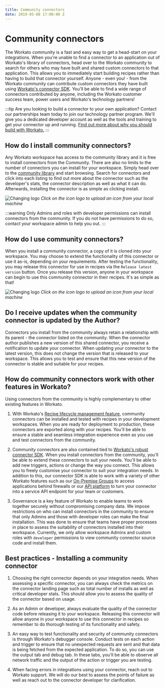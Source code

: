 ```yaml
---
title: Community connectors
date: 2019-05-08 17:00:00 Z
---
```

# Community connectors
The Workato community is a fast and easy way to get a head-start on your integrations. When you're unable to find a connector to an application out of Workato's library of connectors, head over to the Workato community to search for others who may have built and shared custom connectors to that application. This allows you to immediately start building recipes rather than having to build that connector yourself. Anyone - even you! - from the Workato community can contribute custom connectors they have built using [Workato's connector SDK](/developing-connectors/sdk.md). You'll be able to find a wide range of connectors contributed by anyone, including the Workato customer success team, power users and Workato's technology partners!

:::tip
Are you looking to build a connector to your own application? Contact our partnerships team today to join our technology partner program. We'll give you a dedicated developer account as well as the tools and training to get your connector up and running. [Find out more about why you should build with Workato.](/developing-connectors/community/becoming-a-partner.md)
:::

## How do I install community connectors?
Any Workato workspace has access to the community library and it is free to install connectors from the Community. There are also no limits to the number of connectors you can install for your workspace. Simply head over to the [community library](https://www.workato.com/browse/connectors) and start browsing. Search for connectors and click into each listing to find out more about the connector such as the developer's stats, the connector description as well as what it can do. Afterwards, installing the connector is as simple as clicking install.

![Changing logo](~@img/sdk/change-logo-view.gif)
*Click on the icon logo to upload an icon from your local machine*

:::warning
Only Admins and roles with developer permissions can install connectors from the community. If you do not have permissions to do so, contact your workspace admin to help you out.
:::

## How do I use community connectors?
When you install a community connector, a copy of it is cloned into your workspace. You may choose to extend the functionality of this connector or use it as-is, depending on your requirements. After testing the functionality, you may release this connector for use in recipes via the `Release latest version` button. Once you release this version, anyone in your workspace can begin to use this community connector in their recipes. It's as simple as that!

![Changing logo](~@img/sdk/change-logo-view.gif)
*Click on the icon logo to upload an icon from your local machine*

## Do I receive updates when the community connector is updated by the Author?
Connectors you install from the community always retain a relationship with its parent - the connector listed on the community. When the connector author publishes a new version of this shared connector, you receive a notification to update your connector. When updating your connector to the latest version, this does not change the version that is released to your workspace. This allows you to test and ensure that this new version of the connector is stable and suitable for your recipes.

## How do community connectors work with other features in Workato?
Using connectors from the community is highly complementary to other existing features in Workato.

 1. With Workato's [Recipe lifecycle management feature](/recipe-development-lifecycle.md), community connectors can be installed and tested with recipes in your development workspaces. When you are ready for deployment to production, these connectors are exported along with your recipes. You'll be able to ensure a stable and seamless integration experience even as you use and test connectors from the community.

2. Community connectors are also contained tied to [Workato's robust connector SDK](/developing-connectors/sdk.md). When you install connectors from the community, you'll be able to extend these connectors to suit your needs. You'll be able to add new triggers, actions or change the way you connect. This allows you to freely customise your connector to suit your integration needs. In addition to this, our connector SDK is able to work with a variety of other Workato features such as our [On-Premise Groups](/on-prem.md) to access applications behind firewalls or our [API platform](/api-management.md) to turn your connector into a service API endpoint for your team or customers.

3. Governance is a key feature of Workato to enable teams to work together securely without compromising company data. We impose restrictions on who can install connectors in the community to ensure that only Admins and those with developer roles can make the final installation. This was done to ensure that teams have proper processes in place to assess the suitability of connectors installed into their workspace. Currently, we only allow  workspace Admins and custom roles with `developer` permissions to view community connector source code and install them.

## Best practices - Installing a community connector
1. Choosing the right connector depends on your integration needs. When assessing a specific connector, you can always check the metrics on the connector landing page such as total number of installs as well as critical developer stats. This should allow you to assess the quality of the connector based on usage.

2. As an Admin or developer, always evaluate the quality of the connector code before releasing it to your workspace. Releasing this connector will allow anyone in your workspace to use this connector in recipes so remember to do thorough testing of its functionality and safety.

3. An easy way to test functionality and security of community connectors is through Workato's debugger console. Conduct tests on each action and trigger to ensure that no unexpected requests are sent and that data is being fetched from the expected application. To do so, you can use the output tab and debug tab. In these tabs, you'll be able to observe all network traffic and the output of the action or trigger you are testing.

4. When facing errors in integrations using your connector, reach out to Workato support. We will do our best to assess the points of failure as well as reach out to the connector developer for clarification.
